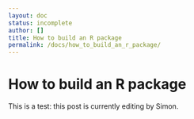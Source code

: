 ```yaml
---
layout: doc
status: incomplete
author: []
title: How to build an R package
permalink: /docs/how_to_build_an_r_package/
---
```


# How to build an R package

This is a test: this post is currently editing by Simon.

